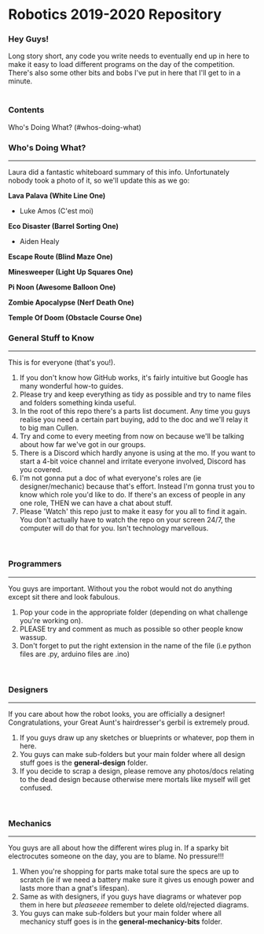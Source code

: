 # Robotics 2019-2020 Repository

### Hey Guys!
Long story short, any code you write needs to eventually end up in here to make it easy to load different programs on the day of the competition. There's also some other bits and bobs I've put in here that I'll get to in a minute.  
 <br />
 
### Contents
Who's Doing What? (#whos-doing-what)

### Who's Doing What?
---
Laura did a fantastic whiteboard summary of this info. Unfortunately nobody took a photo of it, so we'll update this as we go:

**Lava Palava (White Line One)**
* Luke Amos (C'est moi)

**Eco Disaster (Barrel Sorting One)**
* Aiden Healy

**Escape Route (Blind Maze One)**

**Minesweeper (Light Up Squares One)**

**Pi Noon (Awesome Balloon One)**

**Zombie Apocalypse (Nerf Death One)**

**Temple Of Doom (Obstacle Course One)**
 <br />

### General Stuff to Know
---
This is for everyone (that's you!). 
1. If you don't know how GitHub works, it's fairly intuitive but Google has many wonderful how-to guides.
2. Please try and keep everything as tidy as possible and try to name files and folders something kinda useful.
3. In the root of this repo there's a parts list document. Any time you guys realise you need a certain part buying, add to the doc and we'll relay it to big man Cullen.
4. Try and come to every meeting from now on because we'll be talking about how far we've got in our groups.
5. There is a Discord which hardly anyone is using at the mo. If you want to start a 4-bit voice channel and irritate everyone involved, Discord has you covered.
6. I'm not gonna put a doc of what everyone's roles are (ie designer/mechanic) because that's effort. Instead I'm gonna trust you to know which role you'd like to do. If there's an excess of people in any one role, THEN we can have a chat about stuff.
7. Please 'Watch' this repo just to make it easy for you all to find it again. You don't actually have to watch the repo on your screen 24/7, the computer will do that for you. Isn't technology marvellous.
 <br />

### Programmers
---
You guys are important. Without you the robot would not do anything except sit there and look fabulous. 

1. Pop your code in the appropriate folder (depending on what challenge you're working on).
2. PLEASE try and comment as much as possible so other people know wassup.
3. Don't forget to put the right extension in the name of the file (i.e python files are .py, arduino files are .ino)
 <br />

### Designers
---
If you care about how the robot looks, you are officially a designer! Congratulations, your Great Aunt's hairdresser's gerbil is extremely proud.

1. If you guys draw up any sketches or blueprints or whatever, pop them in here.
2. You guys can make sub-folders but your main folder where all design stuff goes is the **general-design** folder.
3. If you decide to scrap a design, please remove any photos/docs relating to the dead design because otherwise mere mortals like myself will get confused.
 <br />

### Mechanics
---
You guys are all about how the different wires plug in. If a sparky bit electrocutes someone on the day, you are to blame. No pressure!!!

1. When you're shopping for parts make total sure the specs are up to scratch (ie if we need a battery make sure it gives us enough power and lasts more than a gnat's lifespan).
2. Same as with designers, if you guys have diagrams or whatever pop them in here but *pleaseeee* remember to delete old/rejected diagrams.
3. You guys can make sub-folders but your main folder where all mechanicy stuff goes is in the **general-mechanicy-bits** folder.
 <br />







